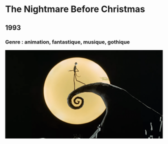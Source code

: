   # The Nightmare Before Christmas

  ## 1993

  ### Genre : animation, fantastique, musique, gothique

  ![alt text](https://github.com/makav2/Tim-Burton-films/blob/main/img/nightmare-christmas.png "Github img")
